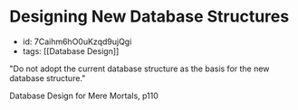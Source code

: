 # Designing New Database Structures
* id: 7Caihm6hO0uKzqd9ujQgi
* tags: [[Database Design]]

"Do not adopt the current database structure as the basis for the new database structure."

Database Design for Mere Mortals, p110